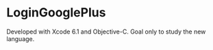 LoginGooglePlus
===============

Developed with Xcode 6.1 and Objective-C. Goal only to study the new language.
